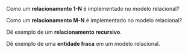 
Como um **relacionamento 1-N** é implementado no modelo relacional?

Como um **relacionamento M-N** é implementado no modelo relacional?

Dê exemplo de um **relacionamento recursivo**.

Dê exemplo de uma **entidade fraca** em um modelo relacional.
